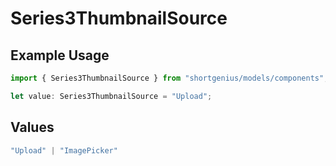 # Series3ThumbnailSource

## Example Usage

```typescript
import { Series3ThumbnailSource } from "shortgenius/models/components";

let value: Series3ThumbnailSource = "Upload";
```

## Values

```typescript
"Upload" | "ImagePicker"
```